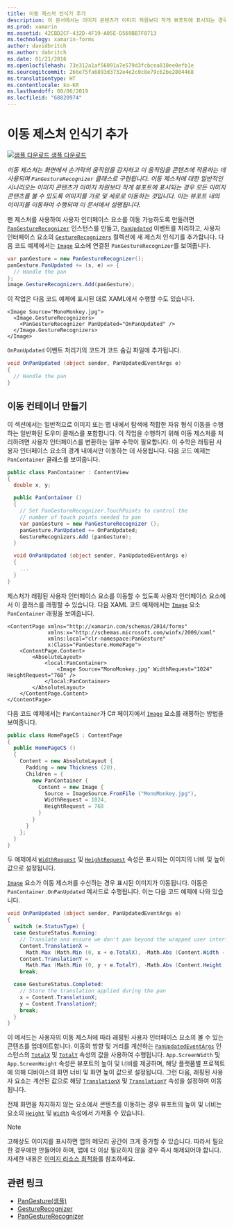 ```yaml
---
title: 이동 제스처 인식기 추가
description: 이 문서에서는 이미지 콘텐츠가 이미지 차원보다 작게 뷰포트에 표시되는 경우 모든 이미지 콘텐츠를 볼 수 있도록 이동 제스처를 사용하여 이미지를 가로 및 세로로 이동하는 방법을 설명합니다.
ms.prod: xamarin
ms.assetid: 42CBD2CF-432D-4F19-A05E-D569BB7F8713
ms.technology: xamarin-forms
author: davidbritch
ms.author: dabritch
ms.date: 01/21/2016
ms.openlocfilehash: 73e312a1af56091a7e579d3fcbcea810ee0efb1e
ms.sourcegitcommit: 266e75fa6893d3732e4e2c0c8e79c62be2804468
ms.translationtype: HT
ms.contentlocale: ko-KR
ms.lasthandoff: 08/06/2019
ms.locfileid: "68820974"
---
```

# <a name="adding-a-pan-gesture-recognizer"></a>이동 제스처 인식기 추가

[![샘플 다운로드](~/media/shared/download.png) 샘플 다운로드](https://docs.microsoft.com/samples/xamarin/xamarin-forms-samples/workingwithgestures-pangesture)

_이동 제스처는 화면에서 손가락의 움직임을 감지하고 이 움직임을 콘텐츠에 적용하는 데 사용되며 `PanGestureRecognizer` 클래스로 구현됩니다. 이동 제스처에 대한 일반적인 시나리오는 이미지 콘텐츠가 이미지 차원보다 작게 뷰포트에 표시되는 경우 모든 이미지 콘텐츠를 볼 수 있도록 이미지를 가로 및 세로로 이동하는 것입니다. 이는 뷰포트 내의 이미지를 이동하여 수행되며 이 문서에서 설명됩니다._

팬 제스처를 사용하여 사용자 인터페이스 요소를 이동 가능하도록 만들려면 [`PanGestureRecognizer`](xref:Xamarin.Forms.PanGestureRecognizer) 인스턴스를 만들고, [`PanUpdated`](xref:Xamarin.Forms.PanGestureRecognizer.PanUpdated) 이벤트를 처리하고, 사용자 인터페이스 요소의 [`GestureRecognizers`](xref:Xamarin.Forms.View.GestureRecognizers) 컬렉션에 새 제스처 인식기를 추가합니다. 다음 코드 예제에서는 [`Image`](xref:Xamarin.Forms.Image) 요소에 연결된 `PanGestureRecognizer`를 보여줍니다.

```csharp
var panGesture = new PanGestureRecognizer();
panGesture.PanUpdated += (s, e) => {
  // Handle the pan
};
image.GestureRecognizers.Add(panGesture);
```

이 작업은 다음 코드 예제에 표시된 대로 XAML에서 수행할 수도 있습니다.

```xaml
<Image Source="MonoMonkey.jpg">
  <Image.GestureRecognizers>
    <PanGestureRecognizer PanUpdated="OnPanUpdated" />
  </Image.GestureRecognizers>
</Image>
```

`OnPanUpdated` 이벤트 처리기의 코드가 코드 숨김 파일에 추가됩니다.

```csharp
void OnPanUpdated (object sender, PanUpdatedEventArgs e)
{
  // Handle the pan
}
```

## <a name="creating-a-pan-container"></a>이동 컨테이너 만들기

이 섹션에서는 일반적으로 이미지 또는 맵 내에서 탐색에 적합한 자유 형식 이동을 수행하는 일반화된 도우미 클래스를 포함합니다. 이 작업을 수행하기 위해 이동 제스처를 처리하려면 사용자 인터페이스를 변환하는 일부 수학이 필요합니다. 이 수학은 래핑된 사용자 인터페이스 요소의 경계 내에서만 이동하는 데 사용됩니다. 다음 코드 예제는 `PanContainer` 클래스를 보여줍니다.

```csharp
public class PanContainer : ContentView
{
  double x, y;

  public PanContainer ()
  {
    // Set PanGestureRecognizer.TouchPoints to control the
    // number of touch points needed to pan
    var panGesture = new PanGestureRecognizer ();
    panGesture.PanUpdated += OnPanUpdated;
    GestureRecognizers.Add (panGesture);
  }

  void OnPanUpdated (object sender, PanUpdatedEventArgs e)
  {
    ...
  }
}
```

제스처가 래핑된 사용자 인터페이스 요소를 이동할 수 있도록 사용자 인터페이스 요소에서 이 클래스를 래핑할 수 있습니다. 다음 XAML 코드 예제에서는 [`Image`](xref:Xamarin.Forms.Image) 요소 `PanContainer` 래핑을 보여줍니다.

```xaml
<ContentPage xmlns="http://xamarin.com/schemas/2014/forms"
             xmlns:x="http://schemas.microsoft.com/winfx/2009/xaml"
             xmlns:local="clr-namespace:PanGesture"
             x:Class="PanGesture.HomePage">
    <ContentPage.Content>
        <AbsoluteLayout>
            <local:PanContainer>
                <Image Source="MonoMonkey.jpg" WidthRequest="1024" HeightRequest="768" />
            </local:PanContainer>
        </AbsoluteLayout>
    </ContentPage.Content>
</ContentPage>
```

다음 코드 예제에서는 `PanContainer`가 C# 페이지에서 [`Image`](xref:Xamarin.Forms.Image) 요소를 래핑하는 방법을 보여줍니다.

```csharp
public class HomePageCS : ContentPage
{
  public HomePageCS ()
  {
    Content = new AbsoluteLayout {
      Padding = new Thickness (20),
      Children = {
        new PanContainer {
          Content = new Image {
            Source = ImageSource.FromFile ("MonoMonkey.jpg"),
            WidthRequest = 1024,
            HeightRequest = 768
          }
        }
      }
    };
  }
}
```

두 예제에서 [`WidthRequest`](xref:Xamarin.Forms.VisualElement.WidthRequest) 및 [`HeightRequest`](xref:Xamarin.Forms.VisualElement.HeightRequest) 속성은 표시되는 이미지의 너비 및 높이 값으로 설정됩니다.

[`Image`](xref:Xamarin.Forms.Image) 요소가 이동 제스처를 수신하는 경우 표시된 이미지가 이동됩니다. 이동은 `PanContainer.OnPanUpdated` 메서드로 수행됩니다. 이는 다음 코드 예제에 나와 있습니다.

```csharp
void OnPanUpdated (object sender, PanUpdatedEventArgs e)
{
  switch (e.StatusType) {
  case GestureStatus.Running:
    // Translate and ensure we don't pan beyond the wrapped user interface element bounds.
    Content.TranslationX =
      Math.Max (Math.Min (0, x + e.TotalX), -Math.Abs (Content.Width - App.ScreenWidth));
    Content.TranslationY =
      Math.Max (Math.Min (0, y + e.TotalY), -Math.Abs (Content.Height - App.ScreenHeight));
    break;

  case GestureStatus.Completed:
    // Store the translation applied during the pan
    x = Content.TranslationX;
    y = Content.TranslationY;
    break;
  }
}
```

이 메서드는 사용자의 이동 제스처에 따라 래핑된 사용자 인터페이스 요소의 볼 수 있는 콘텐츠를 업데이트합니다. 이동의 방향 및 거리를 계산하는 [`PanUpdatedEventArgs`](xref:Xamarin.Forms.PanUpdatedEventArgs) 인스턴스의 [`TotalX`](xref:Xamarin.Forms.PanUpdatedEventArgs.TotalX) 및 [`TotalY`](xref:Xamarin.Forms.PanUpdatedEventArgs.TotalY) 속성의 값을 사용하여 수행됩니다. `App.ScreenWidth` 및 `App.ScreenHeight` 속성은 뷰포트의 높이 및 너비를 제공하며, 해당 플랫폼별 프로젝트에 의해 디바이스의 화면 너비 및 화면 높이 값으로 설정됩니다. 그런 다음, 래핑된 사용자 요소는 계산된 값으로 해당 [`TranslationX`](xref:Xamarin.Forms.VisualElement.TranslationX) 및 [`TranslationY`](xref:Xamarin.Forms.VisualElement.TranslationY) 속성을 설정하여 이동됩니다.

전체 화면을 차지하지 않는 요소에서 콘텐츠를 이동하는 경우 뷰포트의 높이 및 너비는 요소의 [`Height`](xref:Xamarin.Forms.VisualElement.Height) 및 [`Width`](xref:Xamarin.Forms.VisualElement.Width) 속성에서 가져올 수 있습니다.

> [!NOTE]
> 고해상도 이미지를 표시하면 앱의 메모리 공간이 크게 증가할 수 있습니다. 따라서 필요한 경우에만 만들어야 하며, 앱에 더 이상 필요하지 않을 경우 즉시 해제되어야 합니다. 자세한 내용은 [이미지 리소스 최적화](~/xamarin-forms/deploy-test/performance.md#optimize-image-resources)를 참조하세요.

## <a name="related-links"></a>관련 링크

- [PanGesture(샘플)](https://docs.microsoft.com/samples/xamarin/xamarin-forms-samples/workingwithgestures-pangesture)
- [GestureRecognizer](xref:Xamarin.Forms.GestureRecognizer)
- [PanGestureRecognizer](xref:Xamarin.Forms.PanGestureRecognizer)
